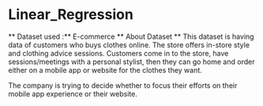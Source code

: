 # Linear_Regression

** Dataset used :** 
E-commerce 
** About Dataset **
This dataset is having data of customers who buys clothes online. 
The store offers in-store style and clothing advice sessions. Customers come in to the store, have sessions/meetings with a personal stylist, 
then they can go home and order either on a mobile app or website for the clothes they want.

The company is trying to decide whether to focus their efforts on their mobile app experience or their website.
